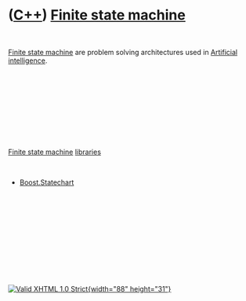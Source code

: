 



 

 

 

 

 

([C++](Cpp.htm)) [Finite state machine](CppFiniteStateMachine.htm)
==================================================================

 

[Finite state machine](CppFiniteStateMachine.htm) are problem solving
architectures used in [Artificial
intelligence](CppArtificialIntelligence.htm).

 

 

 

 

 

[Finite state machine](CppFiniteStateMachine.htm)
[libraries](CppLibrary.htm)

 

-   [Boost.Statechart](CppStatechart.htm)

 

 

 

 

 





 

[![Valid XHTML 1.0 Strict](valid-xhtml10.png){width="88"
height="31"}](http://validator.w3.org/check?uri=referer)
